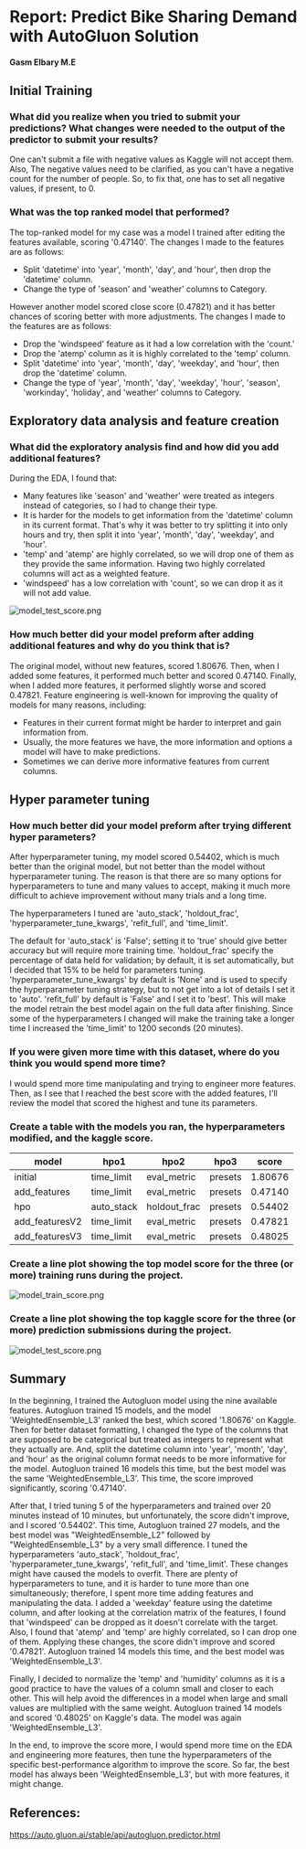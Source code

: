 # Report: Predict Bike Sharing Demand with AutoGluon Solution
#### Gasm Elbary M.E

## Initial Training
### What did you realize when you tried to submit your predictions? What changes were needed to the output of the predictor to submit your results?

One can't submit a file with negative values as Kaggle will not accept them. Also, The negative values need to be clarified, as you can't have a negative count for the number of people. So, to fix that, one has to set all negative values, if present, to 0.

### What was the top ranked model that performed?
The top-ranked model for my case was a model I trained after editing the features available, scoring '0.47140'. The changes I made to the features are as follows:
- Split 'datetime' into 'year', 'month', 'day', and 'hour', then drop the 'datetime' column.
- Change the type of 'season' and 'weather' columns to Category.

However another model scored close score (0.47821) and it has better chances of scoring better with more adjustments. The changes I made to the features are as follows:
- Drop the 'windspeed' feature as it had a low correlation with the 'count.'
- Drop the 'atemp' column as it is highly correlated to the 'temp' column.
- Split 'datetime' into 'year', 'month', 'day', 'weekday', and 'hour', then drop the 'datetime' column.
- Change the type of 'year', 'month', 'day', 'weekday', 'hour', 'season', 'workinday', 'holiday', and 'weather' columns to Category.

## Exploratory data analysis and feature creation
### What did the exploratory analysis find and how did you add additional features?
During the EDA, I found that:
- Many features like 'season' and 'weather' were treated as integers instead of categories, so I had to change their type.
- It is harder for the models to get information from the 'datetime' column in its current format. That's why it was better to try splitting it into only hours and try, then split it into 'year', 'month', 'day', 'weekday', and 'hour'.
- 'temp' and 'atemp' are highly correlated, so we will drop one of them as they provide the same information. Having two highly correlated columns will act as a weighted feature.
- 'windspeed' has a low correlation with 'count', so we can drop it as it will not add value.

![model_test_score.png](img/corr_matrix.png)

### How much better did your model preform after adding additional features and why do you think that is?
The original model, without new features, scored 1.80676. Then, when I added some features, it performed much better and scored 0.47140. Finally, when I added more features, it performed slightly worse and scored 0.47821. Feature engineering is well-known for improving the quality of models for many reasons, including:
- Features in their current format might be harder to interpret and gain information from.
- Usually, the more features we have, the more information and options a model will have to make predictions.
- Sometimes we can derive more informative features from current columns.

## Hyper parameter tuning
### How much better did your model preform after trying different hyper parameters?
After hyperparameter tuning, my model scored 0.54402, which is much better than the original model, but not better than the model without hyperparameter tuning. The reason is that there are so many options for hyperparameters to tune and many values to accept, making it much more difficult to achieve improvement without many trials and a long time.


The hyperparameters I tuned are 'auto_stack', 'holdout_frac', 'hyperparameter_tune_kwargs', 'refit_full', and 'time_limit'.

The default for 'auto_stack' is 'False'; setting it to 'true' should give better accuracy but will require more training time. 'holdout_frac' specify the percentage of data held for validation; by default, it is set automatically, but I decided that 15% to be held for parameters tuning. 'hyperparameter_tune_kwargs' by default is 'None' and is used to specify the hyperparameter tuning strategy, but to not get into a lot of details I set it to 'auto'. 'refit_full' by default is 'False' and I set it to 'best'. This will make the model retrain the best model again on the full data after finishing. Since some of the hyperparameters I changed will make the training take a longer time I increased the 'time_limit' to 1200 seconds (20 minutes).

### If you were given more time with this dataset, where do you think you would spend more time?
I would spend more time manipulating and trying to engineer more features. Then, as I see that I reached the best score with the added features, I'll review the model that scored the highest and tune its parameters.

### Create a table with the models you ran, the hyperparameters modified, and the kaggle score.
|model|hpo1|hpo2|hpo3|score|
|--|--|--|--|--|
|initial|time_limit|eval_metric|presets|1.80676|
|add_features|time_limit|eval_metric|presets|0.47140|
|hpo|auto_stack|holdout_frac|presets|0.54402|
|add_featuresV2|time_limit|eval_metric|presets|0.47821|
|add_featuresV3|time_limit|eval_metric|presets|0.48025|
    
### Create a line plot showing the top model score for the three (or more) training runs during the project.
![model_train_score.png](img/model_train_score.png)

### Create a line plot showing the top kaggle score for the three (or more) prediction submissions during the project.
![model_test_score.png](img/model_test_score.png)

## Summary
In the beginning, I trained the Autogluon model using the nine available features. Autogluon trained 15 models, and the model 'WeightedEnsemble_L3' ranked the best, which scored '1.80676' on Kaggle. Then for better dataset formatting, I changed the type of the columns that are supposed to be categorical but treated as integers to represent what they actually are. And, split the datetime column into 'year', 'month', 'day', and 'hour' as the original column format needs to be more informative for the model. Autogluon trained 16 models this time, but the best model was the same 'WeightedEnsemble_L3'. This time, the score improved significantly, scoring '0.47140'. 

After that, I tried tuning 5 of the hyperparameters and trained over 20 minutes instead of 10 minutes, but unfortunately, the score didn't improve, and I scored '0.54402'. This time, Autogluon trained 27 models, and the best model was "WeightedEnsemble_L2" followed by "WeightedEnsemble_L3" by a very small difference. I tuned the hyperparameters 'auto_stack', 'holdout_frac', 'hyperparameter_tune_kwargs', 'refit_full', and 'time_limit'. These changes might have caused the models to overfit. There are plenty of hyperparameters to tune, and it is harder to tune more than one simultaneously; therefore, I spent more time adding features and manipulating the data. I added a 'weekday' feature using the datetime column, and after looking at the correlation matrix of the features, I found that 'windspeed' can be dropped as it doesn't correlate with the target. Also, I found that 'atemp' and 'temp' are highly correlated, so I can drop one of them. Applying these changes, the score didn't improve and scored '0.47821'. Autogluon trained 14 models this time, and the best model was 'WeightedEnsemble_L3'.

Finally, I decided to normalize the 'temp' and 'humidity' columns as it is a good practice to have the values of a column small and closer to each other. This will help avoid the differences in a model when large and small values are multiplied with the same weight. Autogluon trained 14 models and scored '0.48025' on Kaggle's data. The model was again 'WeightedEnsemble_L3'.

In the end, to improve the score more, I would spend more time on the EDA and engineering more features, then tune the hyperparameters of the specific best-performance algorithm to improve the score. So far, the best model has always been 'WeightedEnsemble_L3', but with more features, it might change.


## References:
https://auto.gluon.ai/stable/api/autogluon.predictor.html